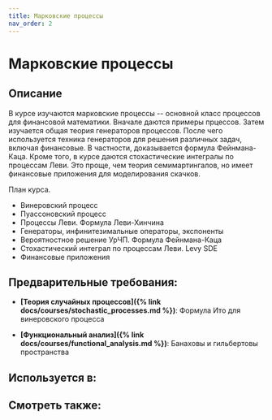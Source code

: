 ```yaml
---
title: Марковские процессы
nav_order: 2
---
```


# Марковские процессы


## Описание 
В курсе изучаются марковские процессы -- основной класс процессов для финансовой математики. Вначале даются примеры прцессов.
Затем изучается общая теория генераторов процессов. После чего используется техника генераторов для решения различных задач,
включая финансовые. В частности, доказывается формула Фейнмана-Каца. Кроме того, в курсе даются стохастические интегралы
по процессам Леви. Это проще, чем теория семимартингалов, но имеет финансовые приложения для моделирования скачков.

План курса.
- Винеровский процесс
- Пуассоновский процесс
- Процессы Леви. Формула Леви-Хинчина
- Генераторы, инфинитезимальные операторы, экспоненты
- Вероятностное решение УрЧП. Формула Фейнмана-Каца
- Стохастический интеграл по процессам Леви. Levy SDE
- Финансовые приложения


## Предварительные требования:

- **[Теория случайных процессов]({% link docs/courses/stochastic_processes.md %})**: Формула Ито для винеровского процесса


- **[Функциональный анализ]({% link docs/courses/functional_analysis.md %})**: Банаховы и гильбертовы пространства



## Используется в:


## Смотреть также:
